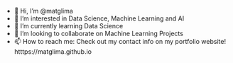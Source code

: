 - 👋 Hi, I’m @matglima
- 👀 I’m interested in Data Science, Machine Learning and AI
- 🌱 I’m currently learning Data Science
- 💞️ I’m looking to collaborate on Machine Learning Projects
- 📫 How to reach me: Check out my contact info on my portfolio website! htttps://matglima.github.io

<!---
matglima/matglima is a ✨ special ✨ repository because its `README.md` (this file) appears on your GitHub profile.
You can click the Preview link to take a look at your changes.
--->
